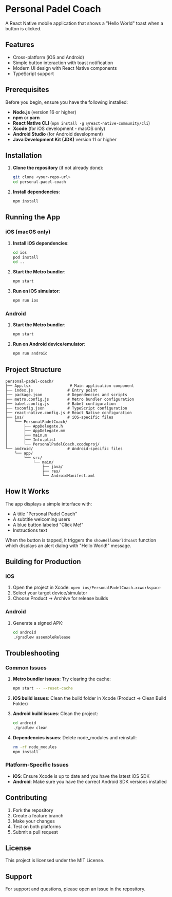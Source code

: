 # Personal Padel Coach

A React Native mobile application that shows a "Hello World" toast when a button is clicked.

## Features

- Cross-platform (iOS and Android)
- Simple button interaction with toast notification
- Modern UI design with React Native components
- TypeScript support

## Prerequisites

Before you begin, ensure you have the following installed:

- **Node.js** (version 16 or higher)
- **npm** or **yarn**
- **React Native CLI** (`npm install -g @react-native-community/cli`)
- **Xcode** (for iOS development - macOS only)
- **Android Studio** (for Android development)
- **Java Development Kit (JDK)** version 11 or higher

## Installation

1. **Clone the repository** (if not already done):
   ```bash
   git clone <your-repo-url>
   cd personal-padel-coach
   ```

2. **Install dependencies**:
   ```bash
   npm install
   ```

## Running the App

### iOS (macOS only)

1. **Install iOS dependencies**:
   ```bash
   cd ios
   pod install
   cd ..
   ```

2. **Start the Metro bundler**:
   ```bash
   npm start
   ```

3. **Run on iOS simulator**:
   ```bash
   npm run ios
   ```

### Android

1. **Start the Metro bundler**:
   ```bash
   npm start
   ```

2. **Run on Android device/emulator**:
   ```bash
   npm run android
   ```

## Project Structure

```
personal-padel-coach/
├── App.tsx                 # Main application component
├── index.js               # Entry point
├── package.json           # Dependencies and scripts
├── metro.config.js        # Metro bundler configuration
├── babel.config.js        # Babel configuration
├── tsconfig.json          # TypeScript configuration
├── react-native.config.js # React Native configuration
├── ios/                   # iOS-specific files
│   └── PersonalPadelCoach/
│       ├── AppDelegate.h
│       ├── AppDelegate.mm
│       ├── main.m
│       ├── Info.plist
│       └── PersonalPadelCoach.xcodeproj/
└── android/               # Android-specific files
    └── app/
        └── src/
            └── main/
                ├── java/
                ├── res/
                └── AndroidManifest.xml
```

## How It Works

The app displays a simple interface with:
- A title "Personal Padel Coach"
- A subtitle welcoming users
- A blue button labeled "Click Me!"
- Instructions text

When the button is tapped, it triggers the `showHelloWorldToast` function which displays an alert dialog with "Hello World!" message.

## Building for Production

### iOS
1. Open the project in Xcode: `open ios/PersonalPadelCoach.xcworkspace`
2. Select your target device/simulator
3. Choose Product → Archive for release builds

### Android
1. Generate a signed APK:
   ```bash
   cd android
   ./gradlew assembleRelease
   ```

## Troubleshooting

### Common Issues

1. **Metro bundler issues**: Try clearing the cache:
   ```bash
   npm start -- --reset-cache
   ```

2. **iOS build issues**: Clean the build folder in Xcode (Product → Clean Build Folder)

3. **Android build issues**: Clean the project:
   ```bash
   cd android
   ./gradlew clean
   ```

4. **Dependencies issues**: Delete node_modules and reinstall:
   ```bash
   rm -rf node_modules
   npm install
   ```

### Platform-Specific Issues

- **iOS**: Ensure Xcode is up to date and you have the latest iOS SDK
- **Android**: Make sure you have the correct Android SDK versions installed

## Contributing

1. Fork the repository
2. Create a feature branch
3. Make your changes
4. Test on both platforms
5. Submit a pull request

## License

This project is licensed under the MIT License.

## Support

For support and questions, please open an issue in the repository.
